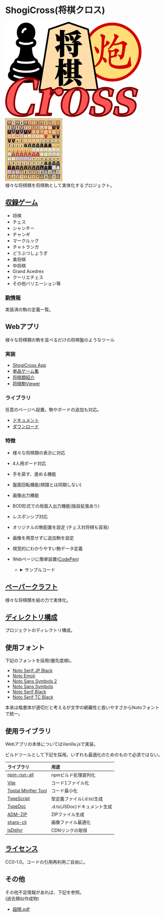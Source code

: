 # ShogiCross(将棋クロス)
![](img/logo.min.svg)　<img src="img/all.png" height="200px">  
様々な将棋類を将棋駒として実体化するプロジェクト。

## [収録ゲーム](http://shogicross.yosgspec.complayBoard.html)
* 将棋
* チェス
* シャンチー
* チャンギ
* マークルック
* チャトランガ
* どうぶつしょうぎ
* 禽将棋
* 中将棋
* Grand Acedrex
* クーリエチェス
* その他バリエーション等

### [駒情報](doc/pieces/README.md)
実装済の駒の定義一覧。

## Webアプリ
様々な将棋類の駒を並べるだけの将棋盤のようなツール

### 実装
* [ShogiCross App](http://shogicross.yosgspec.com)
* [単品ゲーム集](http://shogicross.yosgspec.com/dist)
* [将棋類紹介](http://shogicross.yosgspec.com/playBoard.html)
* [将棋駒Viewer](http://shogicross.yosgspec.com/pieceViewer.html)

### ライブラリ
任意のページへ設置。駒やボードの追加も対応。
* [ドキュメント](http://shogicross.yosgspec.com/doc)
* [ダウンロード](http://shogicross.yosgspec.com/doc/#getStarted)

### 特徴
* 様々な将棋類の表示に対応
* 4人用ボード対応
* 手を戻す、進める機能
* 盤面回転機能(棋譜とは同期しない)
* 画像出力機能
* BOD形式での局面入出力機能(独自拡張あり)
* レスポンシブ対応
* オリジナルの駒配置を設定 (チェス対将棋も容易)
* 画像を用意せずに追加駒を設定
* 視覚的にわかりやすい駒データ定義
* Webページに簡単設置([CodePen](https://codepen.io/yosgspec/pen/bGJqNJr))

  * <details>
	<summary>サンプルコード</summary>

	```html
	<canvas id="shogi"></canvas>
	<script src="https://cdn.jsdelivr.net/gh/yosgspec/ShogiCross@main/src/dist/ShogiCross.iife.min.js"></script>
	<script>
	var shogi = ShogiCross.Board.run(
		document.getElementById("shogi"),
		ShogiCross.gameSoft.shogi);
	</script>
	```
	</details>

## [ペーパークラフト](paper/README.md)
様々な将棋類を紙の力で実体化。

## [ディレクトリ構成](doc/root/README.md)
プロジェクトのディレクトリ構成。

## 使用フォント
下記のフォントを採用(優先度順)。
* [Noto Serif JP Black](https://fonts.google.com/noto/specimen/Noto+Serif+JP)
* [Noto Emoji](https://fonts.google.com/noto/specimen/Noto+Emoji?noto.query=emoji)
* [Noto Sans Symbols 2](https://fonts.google.com/noto/specimen/Noto+Sans+Symbols+2?noto.query=Symbols)
* [Noto Sans Symbols](https://fonts.google.com/noto/specimen/Noto+Sans+Symbols?noto.query=Symbols)
* [Noto Serif Black](https://fonts.google.com/noto/specimen/Noto+Serif?noto.query=serif)
* [Noto Serif TC Black](https://fonts.google.com/noto/specimen/Noto+Serif+TC?noto.query=serif+tc)

本来は楷書体が適切だと考えるが文字の網羅性と扱いやすさからNotoフォントで統一。

## 使用ライブラリ
Webアプリの本体についてはVanilla.jsで実装。

ビルドツールとして下記を採用。いずれも最適化のためのもので必須ではない。

|ライブラリ|用途
|:---------|:----
|[npm-run-all](https://github.com/mysticatea/npm-run-all)|npmビルド処理直列化
|[Vite](https://ja.vitejs.dev)|コード1ファイル化
|[Toptal Minifier Tool](https://www.toptal.com/developers/javascript-minifier)|コード最小化
|[TypeScript](https://www.typescriptlang.org/ja/)|型定義ファイル(.d.ts)生成
|[TypeDoc](https://typedoc.org)|.d.ts(JSDoc)ドキュメント生成
|[ADM-ZIP](https://github.com/cthackers/adm-zip/wiki/ADM-ZIP)|ZIPファイル生成
|[sharp-cli](https://github.com/vseventer/sharp-cli)|画像ファイル最適化
|[jsDelivr](https://www.jsdelivr.com/github)|CDNリンクの取得

## [ライセンス](LICENSE)
CC0-1.0。コードの引用再利用ご自由に。

## その他
その他不足情報があれば、下記を参照。  
(過去類似作成物)
* [超棋.pdf](doc/超棋.pdf)
